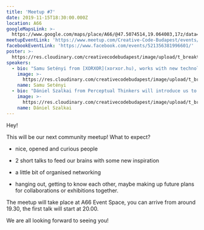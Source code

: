 ```yaml
---
title: 'Meetup #7'
date: 2019-11-15T18:30:00.000Z
location: A66
googleMapsLink: >-
  https://www.google.com/maps/place/A66/@47.5074514,19.064003,17z/data=!3m1!4b1!4m5!3m4!1s0x4741dc71e8f07141:0x338531a68ac2aa0!8m2!3d47.5074514!4d19.0661917
meetupEventLink: 'https://www.meetup.com/Creative-Code-Budapest/events/qnhgzpyzpbkb/'
facebookEventLink: 'https://www.facebook.com/events/521356381996601/'
poster: >-
  https://res.cloudinary.com/creativecodebudapest/image/upload/t_breakthumbnails/v1573759276/cc7/CCBP_FB_Group_Cover_8_shogcx.jpg
speakers:
  - bio: "Samu Setényi from [XORXOR](xorxor.hu), works with new technology to make art and design works that continue the tradition of human expression and craftsmanship in a meaningful way. He will talk about how to find the balance between the artistic and the technological in a professional creative coding practice, maintaining the artistic and conceptual purpose while being knee-deep in C++ for weeks. Art vs Tech in Art & Tech projects.\r\n\nCheck his [website](samuelsetenyi.com)!"
    image: >-
      https://res.cloudinary.com/creativecodebudapest/image/upload/t_breakthumbnails/v1573760343/cc7/setenyisamu_krhdg4.jpg
    name: Samu Setényi
  - bio: "Dániel Szalkai from Perceptual Thinkers will introduce us to their latest experimental project, a capsule collection in collaboration with EJTECH.\r\n\nPerceptual Thinkers is an initiative, which goes beyond the specific design of product and is trying to bring people living with autism closer to the typical people.\r\n\nThe new collection has a flagship item: a special jacket with embroidery on it, which are connected to sensors. These sensors respond to touches that play pre-programmed harmonic and disharmonic sound patterns, which can be heard via headphones or any devices with a jack plug.\r\n\nCheck his [behance](behance.net/danszalkai)!"
    image: >-
      https://res.cloudinary.com/creativecodebudapest/image/upload/t_breakthumbnails/v1573760345/cc7/szalkaidani_w8xpls.jpg
    name: Dániel Szalkai
---
```

Hey!

This will be our next community meetup!
 What to expect?

- nice, opened and curious people

- 2 short talks to feed our brains with some new inspiration

- a little bit of organised networking

- hanging out, getting to know each other, maybe making up future plans for collaborations or exhibitions together.

The meetup will take place at A66 Event Space, you can arrive from around 19.30, the first talk will start at 20.00.

We are all looking forward to seeing you!
